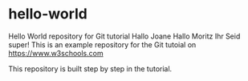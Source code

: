 # hello-world
Hello World repository for Git tutorial
Hallo Joane Hallo Moritz Ihr Seid super!
This is an example repository for the Git tutoial on https://www.w3schools.com

This repository is built step by step in the tutorial.
